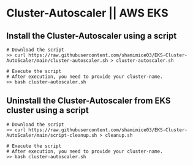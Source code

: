 # Cluster-Autoscaler || AWS EKS

## Install the Cluster-Autoscaler using a script

```
# Download the script 
>> curl https://raw.githubusercontent.com/shamimice03/EKS-Cluster-AutoScaler/main/cluster-autoscaler.sh > cluster-autoscaler.sh

# Execute the script
# After execution, you need to provide your cluster-name.
>> bash cluster-autoscaler.sh

```

## Uninstall the Cluster-Autoscaler from EKS cluster using a script

```
# Download the script 
>> curl https://raw.githubusercontent.com/shamimice03/EKS-Cluster-AutoScaler/main/script-cleanup.sh > cleanup.sh

# Execute the script
# After execution, you need to provide your cluster-name.
>> bash cluster-autoscaler.sh

```




